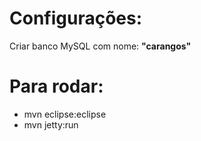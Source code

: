 # Configurações:

Criar banco MySQL com nome: <b>"carangos"</b>

# Para rodar:

- mvn eclipse:eclipse
- mvn jetty:run
